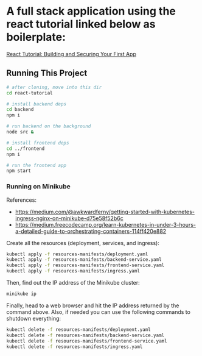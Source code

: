# A full stack application using the react tutorial linked below as boilerplate:

[React Tutorial: Building and Securing Your First App](https://auth0.com/blog/react-tutorial-building-and-securing-your-first-app/)

## Running This Project

```bash
# after cloning, move into this dir
cd react-tutorial

# install backend deps
cd backend
npm i

# run backend on the background
node src &

# install frontend deps
cd ../frontend
npm i

# run the frontend app
npm start
```

### Running on Minikube

References:

- https://medium.com/@awkwardferny/getting-started-with-kubernetes-ingress-nginx-on-minikube-d75e58f52b6c
- https://medium.freecodecamp.org/learn-kubernetes-in-under-3-hours-a-detailed-guide-to-orchestrating-containers-114ff420e882

Create all the resources (deployment, services, and ingress):

```bash
kubectl apply -f resources-manifests/deployment.yaml
kubectl apply -f resources-manifests/backend-service.yaml
kubectl apply -f resources-manifests/frontend-service.yaml
kubectl apply -f resources-manifests/ingress.yaml
```

Then, find out the IP address of the Minikube cluster:

```bash
minikube ip
```

Finally, head to a web browser and hit the IP address returned by the command above. Also, if needed you can use the following commands to shutdown everything: 

```bash
kubectl delete -f resources-manifests/deployment.yaml
kubectl delete -f resources-manifests/backend-service.yaml
kubectl delete -f resources-manifests/frontend-service.yaml
kubectl delete -f resources-manifests/ingress.yaml
```
